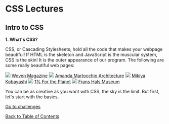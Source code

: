 # CSS Lectures #

## Intro to CSS

**1. What's CSS?**

CSS, or Cascading Stylesheets, hold all the code that makes your webpage beautiful! If HTML is the skeleton and JavaScript is the muscular system, CSS is the skin! It is the outer appearance of our program. The following are some really beautiful web pages:

<img src="/assets/woven.gif">
<a href="https://wovenmagazine.com">Woven Magazine</a>


<img src="/assets/amanda.gif">
<a href="https://amandamartocchio.com/">Amanda Martocchio Architecture</a>


<img src="/assets/mikiya.gif">
<a href="https://www.mikiyakobayashi.com/">Mikiya Kobayashi</a>


<img src="/assets/planet1.gif">
<a href="https://www.onepercentfortheplanet.org/issues">1% For the Planet</a>


<img src="/assets/welcom.gif">
<a href="https://www.franshalsmuseum.nl/nl/?gclid=EAIaIQobChMIgcWyzbLm6AIVtz6tBh3v0gr1EAAYAiAAEgKRWfD_BwE">Frans Hals Museum</a>


You can be as creative as you want with CSS, the sky is the limit. But first, let's start with the basics.



<a href="https://github.com/rachaelstanislaw/learn-pre-work/blob/master/CSS/css_challenges.css">Go to challenges</a>

<a href="https://github.com/rachaelstanislaw/learn-pre-work">Back to Table of Contents</a>
